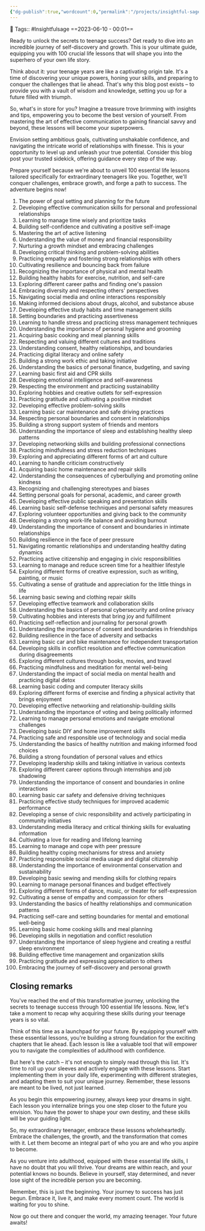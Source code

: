 ```yaml
---
{"dg-publish":true,"wordcount":0,"permalink":"/projects/insightful-sage/posts/100-things-every-teenager-should-know/","dgPassFrontmatter":true,"noteIcon":"3","created":"2023-11-14T21:08:38.270+05:30","updated":"2024-02-26T20:30:11.719+05:30"}
---
```


🧶 Tags:: #Insightfulsage 
==2023-06-10 - 00:01==

Ready to unlock the secrets to teenage success? Get ready to dive into an incredible journey of self-discovery and growth. This is your ultimate guide, equipping you with 100 crucial life lessons that will shape you into the superhero of your own life story.

Think about it: your teenage years are like a captivating origin tale. It's a time of discovering your unique powers, honing your skills, and preparing to conquer the challenges that lie ahead. That's why this blog post exists – to provide you with a vault of wisdom and knowledge, setting you up for a future filled with triumph.

So, what's in store for you? Imagine a treasure trove brimming with insights and tips, empowering you to become the best version of yourself. From mastering the art of effective communication to gaining financial savvy and beyond, these lessons will become your superpowers.

Envision setting ambitious goals, cultivating unshakable confidence, and navigating the intricate world of relationships with finesse. This is your opportunity to level up and unleash your true potential. Consider this blog post your trusted sidekick, offering guidance every step of the way.

Prepare yourself because we're about to unveil 100 essential life lessons tailored specifically for extraordinary teenagers like you. Together, we'll conquer challenges, embrace growth, and forge a path to success. The adventure begins now!

1. The power of goal setting and planning for the future
2. Developing effective communication skills for personal and professional relationships
3. Learning to manage time wisely and prioritize tasks
4. Building self-confidence and cultivating a positive self-image
5. Mastering the art of active listening
6. Understanding the value of money and financial responsibility
7. Nurturing a growth mindset and embracing challenges
8. Developing critical thinking and problem-solving abilities
9. Practicing empathy and fostering strong relationships with others
10. Cultivating resilience and bouncing back from failure
11. Recognizing the importance of physical and mental health
12. Building healthy habits for exercise, nutrition, and self-care
13. Exploring different career paths and finding one's passion
14. Embracing diversity and respecting others' perspectives
15. Navigating social media and online interactions responsibly
16. Making informed decisions about drugs, alcohol, and substance abuse
17. Developing effective study habits and time management skills
18. Setting boundaries and practicing assertiveness
19. Learning to handle stress and practicing stress management techniques
20. Understanding the importance of personal hygiene and grooming
21. Acquiring basic cooking and meal planning skills
22. Respecting and valuing different cultures and traditions
23. Understanding consent, healthy relationships, and boundaries
24. Practicing digital literacy and online safety
25. Building a strong work ethic and taking initiative
26. Understanding the basics of personal finance, budgeting, and saving
27. Learning basic first aid and CPR skills
28. Developing emotional intelligence and self-awareness
29. Respecting the environment and practicing sustainability
30. Exploring hobbies and creative outlets for self-expression
31. Practicing gratitude and cultivating a positive mindset
32. Developing effective problem-solving skills
33. Learning basic car maintenance and safe driving practices
34. Respecting personal boundaries and consent in relationships
35. Building a strong support system of friends and mentors
36. Understanding the importance of sleep and establishing healthy sleep patterns
37. Developing networking skills and building professional connections
38. Practicing mindfulness and stress reduction techniques
39. Exploring and appreciating different forms of art and culture
40. Learning to handle criticism constructively
41. Acquiring basic home maintenance and repair skills
42. Understanding the consequences of cyberbullying and promoting online kindness
43. Recognizing and challenging stereotypes and biases
44. Setting personal goals for personal, academic, and career growth
45. Developing effective public speaking and presentation skills
46. Learning basic self-defense techniques and personal safety measures
47. Exploring volunteer opportunities and giving back to the community
48. Developing a strong work-life balance and avoiding burnout
49. Understanding the importance of consent and boundaries in intimate relationships
50. Building resilience in the face of peer pressure
51. Navigating romantic relationships and understanding healthy dating dynamics
52. Practicing active citizenship and engaging in civic responsibilities
53. Learning to manage and reduce screen time for a healthier lifestyle
54. Exploring different forms of creative expression, such as writing, painting, or music
55. Cultivating a sense of gratitude and appreciation for the little things in life
56. Learning basic sewing and clothing repair skills
57. Developing effective teamwork and collaboration skills
58. Understanding the basics of personal cybersecurity and online privacy
59. Cultivating hobbies and interests that bring joy and fulfillment
60. Practicing self-reflection and journaling for personal growth
61. Understanding the importance of consent and boundaries in friendships
62. Building resilience in the face of adversity and setbacks
63. Learning basic car and bike maintenance for independent transportation
64. Developing skills in conflict resolution and effective communication during disagreements
65. Exploring different cultures through books, movies, and travel
66. Practicing mindfulness and meditation for mental well-being
67. Understanding the impact of social media on mental health and practicing digital detox
68. Learning basic coding and computer literacy skills
69. Exploring different forms of exercise and finding a physical activity that brings enjoyment
70. Developing effective networking and relationship-building skills
71. Understanding the importance of voting and being politically informed
72. Learning to manage personal emotions and navigate emotional challenges
73. Developing basic DIY and home improvement skills
74. Practicing safe and responsible use of technology and social media
75. Understanding the basics of healthy nutrition and making informed food choices
76. Building a strong foundation of personal values and ethics
77. Developing leadership skills and taking initiative in various contexts
78. Exploring different career options through internships and job shadowing
79. Understanding the importance of consent and boundaries in online interactions
80. Learning basic car safety and defensive driving techniques
81. Practicing effective study techniques for improved academic performance
82. Developing a sense of civic responsibility and actively participating in community initiatives
83. Understanding media literacy and critical thinking skills for evaluating information
84. Cultivating a love for reading and lifelong learning
85. Learning to manage and cope with peer pressure
86. Building healthy coping mechanisms for stress and anxiety
87. Practicing responsible social media usage and digital citizenship
88. Understanding the importance of environmental conservation and sustainability
89. Developing basic sewing and mending skills for clothing repairs
90. Learning to manage personal finances and budget effectively
91. Exploring different forms of dance, music, or theater for self-expression
92. Cultivating a sense of empathy and compassion for others
93. Understanding the basics of healthy relationships and communication patterns
94. Practicing self-care and setting boundaries for mental and emotional well-being
95. Learning basic home cooking skills and meal planning
96. Developing skills in negotiation and conflict resolution
97. Understanding the importance of sleep hygiene and creating a restful sleep environment
98. Building effective time management and organization skills
99. Practicing gratitude and expressing appreciation to others
100. Embracing the journey of self-discovery and personal growth

## Closing remarks
You've reached the end of this transformative journey, unlocking the secrets to teenage success through 100 essential life lessons. Now, let's take a moment to recap why acquiring these skills during your teenage years is so vital.

Think of this time as a launchpad for your future. By equipping yourself with these essential lessons, you're building a strong foundation for the exciting chapters that lie ahead. Each lesson is like a valuable tool that will empower you to navigate the complexities of adulthood with confidence.

But here's the catch – it's not enough to simply read through this list. It's time to roll up your sleeves and actively engage with these lessons. Start implementing them in your daily life, experimenting with different strategies, and adapting them to suit your unique journey. Remember, these lessons are meant to be lived, not just learned.

As you begin this empowering journey, always keep your dreams in sight. Each lesson you internalize brings you one step closer to the future you envision. You have the power to shape your own destiny, and these skills will be your guiding light.

So, my extraordinary teenager, embrace these lessons wholeheartedly. Embrace the challenges, the growth, and the transformation that comes with it. Let them become an integral part of who you are and who you aspire to become.

As you venture into adulthood, equipped with these essential life skills, I have no doubt that you will thrive. Your dreams are within reach, and your potential knows no bounds. Believe in yourself, stay determined, and never lose sight of the incredible person you are becoming.

Remember, this is just the beginning. Your journey to success has just begun. Embrace it, live it, and make every moment count. The world is waiting for you to shine.

Now go out there and conquer the world, my amazing teenager. Your future awaits!